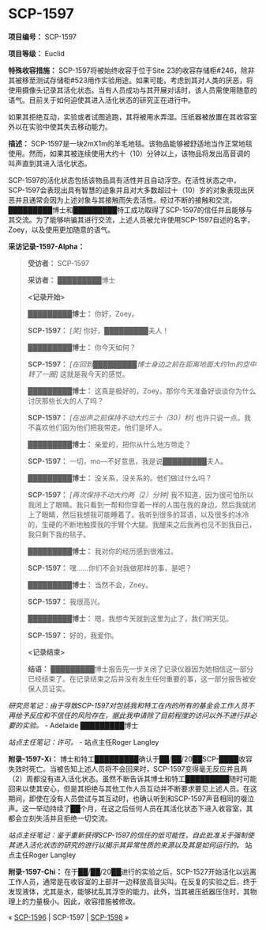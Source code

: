 # SCP-1597
                        


**项目编号：** SCP-1597

**项目等级：** Euclid

**特殊收容措施：** SCP-1597将被始终收容于位于Site 23的收容存储柜#246，除非其被移至测试存储柜#523用作实验用途。如果可能，考虑到其对人类的厌恶，将使用摄像头记录其活化状态。当有人员成功与其开展对话时，该人员需使用随意的语气。目前关于如何迫使其进入活化状态的研究正在进行中。

如果其拒绝互动，实验或者试图逃跑，其将被用水弄湿。压纸器被放置在其收容室外以在实验中使其失去移动能力。

**描述：** SCP-1597是一块2mX1m的羊毛地毯。该物品能够被舒适地当作正常地毯使用。然而，如果其被连续使用大约十（10）分钟以上，该物品将发出高音调的叫声直到其进入活化状态。

SCP-1597的活化状态包括该物品具有活性并且自动浮空。在活性状态之中，SCP-1597会表现出具有智慧的迹象并且对大多数超过十（10）岁的对象表现出厌恶并且通常会因为上述对象与其接触而失去活性。经过不断的接触和交流，█████████博士和█████████特工成功取得了SCP-1597的信任并且能够与其交流。为了能够哄骗其进行交流，上述人员被允许使用SCP-1597自述的名字，Zoey，以及使用更加随意的语气。

**采访记录-1597-Alpha：** 


> **受访者：** SCP-1597
> 
> **采访者：** █████████博士
> 
> **<记录开始>** 
> 
> **█████████博士：** 你好，Zoey。
> 
> **SCP-1597：** *[笑]*  你好，█████████夫人！
> 
> **█████████博士：** 你今天如何？
> 
> **SCP-1597：** *[在回到█████████博士身边之前在距离地面大约1m的空中转了一圈]*  这就是我今天的感觉。
> 
> **█████████博士：** 这真是极好的，Zoey。那你今天准备好谈谈你为什么讨厌那些长大的人了吗？
> 
> **SCP-1597：** *[在出声之前保持不动大约三十（30）秒]*  也许只说一点。我不喜欢他们因为他们把我带走。他们是坏人。
> 
> **█████████博士：** 亲爱的，把你从什么地方带走？
> 
> **SCP-1597：** 一切，mo—不好意思，我是说█████████夫人。
> 
> **█████████博士：** 没关系，没关系的。他们做过什么吗？
> 
> **SCP-1597：** *[再次保持不动大约两（2）分钟]*  我不知道，因为很可怕所以我闭上了眼睛。我只看到一帮和你穿着一样的人围在我的身边，然后我就闭上了眼睛，然后我想我可能睡着了。我听到很多的耳语，以及很多的冰冷的，生硬的不断地触摸我的手臂个大腿。我醒来之后我再也见不到我自己，我只剩下我的毯子。
> 
> **█████████博士：** 我对你的经历感到很难过。
> 
> **SCP-1597：** 嘿……你们不会对我做那样的事，是吧？
> 
> **█████████博士：** 当然不会，Zoey。
> 
> **SCP-1597：** 我很高兴。
> 
> **█████████博士：** 嗯，我想今天就到这里为止了，我们明天见。
> 
> **SCP-1597：** 好的，我爱你。
> 
> **<记录结束>** 
> 
> **结语：** █████████博士报告先一步关闭了记录仪器因为她相信这一部分已经结束了。在记录结束之后并没有发生任何重要的事，这一部分报告被安保人员证实。
> 

*研究员笔记：由于导致SCP-1597对包括我和特工在内的所有的基金会工作人员不再给予反应和不信任的风险存在，据此我申请除了目前程度的访问以外不进行非必要的实验。*  - Adelaide █████████博士

*站点主任笔记：许可。*  - 站点主任Roger Langley

**附录-1597-Xi：** 博士和特工█████████确认于██/██/20██SCP-████收容失效时死亡。当被告知上述人员将不会回来时，SCP-1597变得毫无反应并且两（2）周都没有进入活化状态。虽然不断告诉其博士和特工█████████随时可能回来以使其安心，但是其拒绝与其他工作人员互动并不断要求要见上述人员。在这期间，即使在没有人员尝试与其互动时，也确认听到和SCP-1597声音相同的啜泣声。这一举动持续了██个月，在这之后任何人员在其活化状态下进入收容室，其都会立刻失活并且拒绝一切交流。

*站点主任笔记：鉴于重新获得SCP-1597的信任的低可能性，自此批准关于强制使其进入活化状态的研究的进行以揭示其异常性质的来源以及其是如何运行的。*  站点主任Roger Langley

**附录-1597-Chi：** 在于██/██/20██进行的实验之后，SCP-1527开始活化以远离工作人员，通常是在收容室的上部并一边释放高音尖叫。在反复的实验之后，终于发现液体，尤其是水，能够扰乱其浮空的能力。此外，当其被压纸器压住时，其物理上的力量极小。因此，收容措施被修改。



« [SCP-1596](/scp-1596) | SCP-1597 | [SCP-1598](/scp-1598) »





                    